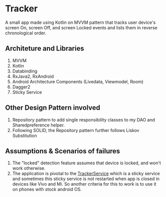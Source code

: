 # Tracker
A small app made using Kotlin on MVVM pattern that tracks user device's screen On, screen Off, and screen Locked events and lists them in reverse chronological order.

## Architeture and Libraries 
1. MVVM 
2. Kotlin
3. Databinding
4. RxJava2, RxAndroid
5. Android Architecture Components (Livedata, Viewmodel, Room)
6. Dagger2
7. Sticky Service

## Other Design Pattern involved
1. Repository pattern to add single responsibility classes to my DAO and Sharedpreference helper.
2. Following SOLID, the Repository pattern further follows Liskov Substitution

## Assumptions & Scenarios of failures
1. The "locked" detection feature assumes that device is locked, and won't work otherwise.
2. The application is pivotal to the <a href="https://github.com/abhi472/Tracker/blob/master/app/src/main/java/com/abhishek/tracker/service/TrackerService.kt">TrackerService</a> which is a sticky service and sometimes this sticky service is not restarted when app is closed in devices like Vivo and Mi. So another criteria for this to work is to use it on phones with stock android OS.
